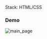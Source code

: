 Stack: HTML/CSS 

<h3>Demo</h3>

![main_page](https://storage.googleapis.com/kraftdrew_marketplace_assets/demo_comp.gif)